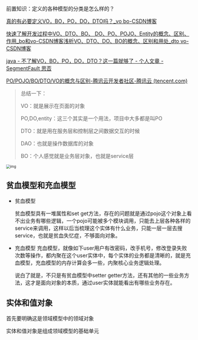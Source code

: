 前置知识：定义的各种模型的分类是怎么样的？

[真的有必要定义VO，BO，PO，DO，DTO吗？_vo bo-CSDN博客](https://blog.csdn.net/m0_69305074/article/details/124482055)

[快速了解开发过程中VO、DTO、BO、 DO、PO、POJO、Entity的概念、区别、作用_bo和vo-CSDN博客](https://ecotest.blog.csdn.net/article/details/137940492)[浅析VO、DTO、DO、BO的概念、区别和用处_dto vo-CSDN博客](https://blog.csdn.net/lairikeqi/article/details/106081782)

[java - 不了解VO，BO，PO，DO，DTO？这一篇就够了 - 个人文章 - SegmentFault 思否](https://segmentfault.com/a/1190000038198085)

[PO/POJO/BO/DTO/VO的概念与区别-腾讯云开发者社区-腾讯云 (tencent.com)](https://cloud.tencent.com/developer/article/2230734)

> 总结一下：
>
> VO：就是展示在页面的对象
>
> PO,DO,entity：这三个其实是一个用法，项目中大多都是叫PO
>
> DTO：就是用在服务层和控制层之间数据交互的时候
>
> DAO：也就是操作数据库的对象
>
> BO：个人感觉就是业务层对象，也就是service层

<img src="https://img-blog.csdnimg.cn/img_convert/a270a2c75f9088d146db43db80bd7368.png" alt="img" style="zoom:67%;" />



## 贫血模型和充血模型

- 贫血模型

  贫血模型具有一堆属性和set get方法，存在的问题就是通过pojo这个对象上看不出业务有哪些逻辑，一个pojo可能被多个模块调用，只能去上层各种各样的service来调用，这样以后当梳理这个实体有什么业务，只能一层一层去搜service，也就是贫血失忆症，不够面向对象。

- 充血模型
  充血模型，就像如下user用户有改密码，改手机号，修改登录失败次数等操作，都内聚在这个user实体中，每个实体的业务都是清晰的，就是充血模型，充血模型的内存计算会多一些，内聚核心业务逻辑处理。

  说白了就是，不只是有贫血模型中setter getter方法，还有其他的一些业务方法，这才是面向对象的本质，通过user实体就能看出有哪些业务存在。

## 实体和值对象

首先要明确这是领域模型中的领域对象

实体和值对象是组成领域模型的基础单元

















